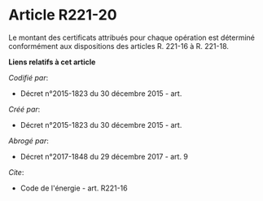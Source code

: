 # Article R221-20

Le montant des certificats attribués pour chaque opération est déterminé conformément aux dispositions des articles R. 221-16
à R. 221-18.

**Liens relatifs à cet article**

_Codifié par_:

  - Décret n°2015-1823 du 30 décembre 2015 - art.

_Créé par_:

  - Décret n°2015-1823 du 30 décembre 2015 - art.

_Abrogé par_:

  - Décret n°2017-1848 du 29 décembre 2017 - art. 9

_Cite_:

  - Code de l'énergie - art. R221-16
